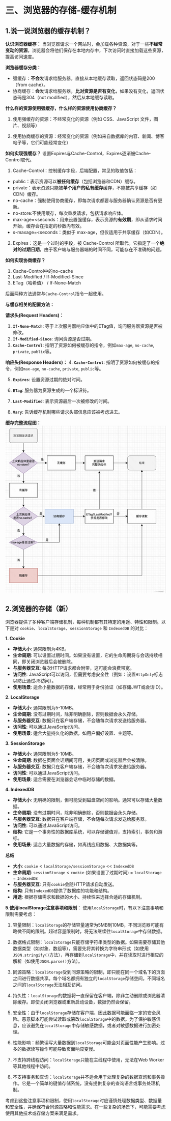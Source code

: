# 三、浏览器的存储-缓存机制
## 1.说一说浏览器的缓存机制？

**认识浏览器缓存：**
当浏览器请求一个网站时，会加载各种资源，对于一些**不经常变动的资源**，浏览器会将他们保存在本地内存中，下次访问时直接加载这些资源，提高访问速度。

**浏览器缓存分类：**

 - 强缓存：**不会**发请求给服务器，直接从本地缓存读取，返回状态码是200（from cache）。
 - 协商缓存：**会**发请求给服务器，**比对资源是否有变化**，如果没有变化，返回状态码是304（not modified），然后从本地缓存读取。

**什么样的资源使用强缓存，什么样的资源使用协商缓存？**


 1. 使用强缓存的资源：不经常变化的资源（例如 CSS、JavaScript 文件，图片、视频等）

 2. 使用协商缓存的资源：经常变化的资源（例如来自数据库的内容、新闻、博客帖子等，它们可能经常变化）



**如何实现强缓存？**
设置Expires与Cache-Control，Expires逐渐被Cache-Control取代。

 1. Cache-Control：控制缓存字段，后端配置，常见的取值包括：

 - public：表示资源可以**被任何缓存**（包括浏览器和CDN）缓存。
 - private：表示资源只能被**单个用户的私有缓存**缓存，不能被共享缓存（如CDN）缓存。
 - no-cache：强制使用协商缓存，即每次请求都要与服务器确认资源是否有更新。
 - no-store:不使用缓存，每次重发请求，包括请求响应体。
 - max-age=<seconds：用来设置强缓存，表示资源的**有效期**，即从请求时间开始，缓存会在指定的秒数内有效。
 - s-maxage=<seconds：类似于 max-age，但仅适用于共享缓存（如CDN）。


2. Expires：这是一个过时的字段，被 Cache-Control 所取代。它指定了一个**绝对的过期日期**，由于客户端与服务器端的时间不同，可能存在不准确的问题。


**如何实现协商缓存？**

1. Cache-Control中的no-cache
2. Last-Modified / If-Modified-Since
3. ETag（哈希值） / If-None-Match

后面两种方法通常与`Cache-Control`指令一起使用。

**与缓存相关的配置方法：**

**请求头(Request Headers)：**
1. **`If-None-Match`**: 等于上次服务器响应体中的ETag值，询问服务器资源是否被修改。
2. **`If-Modified-Since`**: 询问资源是否过期。
3. **`Cache-Control`**: 指明了资源如何被缓存的指令，例如`max-age`, `no-cache`, `private`, `public`等。

**响应头(Response Headers)：**
4. **`Cache-Control`**: 指明了资源如何被缓存的指令，例如`max-age`, `no-cache`, `private`, `public`等。
   
5. **`Expires`**: 设置资源过期的绝对时间。

6. **`ETag`**: 服务器为资源生成的一个标识符。

7. **`Last-Modified`**: 表示资源最后一次被修改的时间。

8. **`Vary`**: 告诉缓存机制哪些请求头部信息应该被考虑进去。





**缓存完整流程图：**
![alt text](../public/image2.png)
## 2.浏览器的存储（新）

浏览器提供了多种客户端存储机制，每种机制都有其特定的用途、特性和限制。以下是对 `cookie`、`localStorage`、`sessionStorage` 和 `IndexedDB` 的对比：

**1. Cookie**

- **存储大小**: 通常限制为4KB。
- **生命周期**: 可以设置过期时间。如果没有设置，它的生命周期将与会话持续相同，即关闭浏览器后会被删除。
- **与服务器交互**: 每次HTTP请求都会附带，这可能会浪费带宽。
- **访问性**: JavaScript可以访问，但需要考虑安全性（例如：设置`HttpOnly`标志以防止通过JS访问）。
- **使用场景**: 适合小量数据的存储，经常用于身份验证（如存储JWT或会话ID）。

**2. LocalStorage**

- **存储大小**: 通常限制为5-10MB。
- **生命周期**: 没有过期时间，除非明确删除，否则数据会永久存储。
- **与服务器交互**: 数据只在客户端存储，不会随每次请求发送给服务器。
- **访问性**: 可以通过JavaScript访问。
- **使用场景**: 适合大量持久化的数据，如用户偏好设置、主题等。

**3. SessionStorage**

- **存储大小**: 通常限制为5-10MB。
- **生命周期**: 数据在页面会话期间可用，关闭页面或浏览器后会被清除。
- **与服务器交互**: 数据只在客户端存储，不会随每次请求发送给服务器。
- **访问性**: 可以通过JavaScript访问。
- **使用场景**: 适合需要在浏览器会话中临时存储的数据。

**4. IndexedDB**

- **存储大小**: 无明确的限制，但可能受到磁盘空间的影响。通常可以存储大量数据。
- **生命周期**: 没有过期时间，除非明确删除，否则数据会永久存储。
- **与服务器交互**: 数据只在客户端存储，不会随每次请求发送给服务器。
- **访问性**: 可以通过JavaScript访问。
- **结构**: 它是一个事务性的数据库系统，可以存储键值对，支持索引，事务和游标。
- **使用场景**: 适合大量数据的存储，如离线应用数据、大数据集等。

**总结**

- **大小**: `cookie` < `localStorage/sessionStorage` << `IndexedDB`
- **生命周期**: `sessionStorage` < `cookie` (如果设置了过期时间) = `localStorage` = `IndexedDB`
- **与服务器交互**: 只有`cookie`会随HTTP请求自动发送。
- **结构**: 只有`IndexedDB`提供了数据库的功能和结构。
- **用途**: 根据存储需求和数据的大小、持续性来选择合适的存储机制。

**5.使用localStorage注意事项和限制**：
使用`localStorage`时，有以下注意事项和限制需要考虑：

1. 容量限制：`localStorage`的存储容量通常为5MB到10MB，不同浏览器可能有略微不同的限制。超过容量限制时，将无法继续往`localStorage`中存储数据。

2. 数据格式限制：`localStorage`只能存储字符串类型的数据。如果需要存储其他数据类型（如对象、数组等），需要先将其转换为字符串形式（如使用`JSON.stringify()`方法），再存储到`localStorage`中，并在读取时进行相应的解析（如使用`JSON.parse()`方法）。

3. 同源策略：`localStorage`受到同源策略的限制，即只能在同一个域名下的页面之间进行数据共享。每个域名都拥有独立的`localStorage`存储空间，不同域名之间的`localStorage`无法相互访问。

4. 持久性：`localStorage`的数据将一直保留在客户端，除非主动删除或浏览器清除缓存。即使关闭浏览器或重新启动设备，数据仍然会保留。

5. 安全性：由于`localStorage`存储在客户端，因此数据可能面临一定的安全风险。恶意脚本可能尝试读取或篡改`localStorage`中的数据。为了保护敏感信息，应该避免在`localStorage`中存储敏感数据，或者对敏感数据进行加密处理。

6. 性能影响：频繁读写大量数据到`localStorage`可能会对页面性能产生影响。过多的数据读写操作可能导致页面响应变慢。

7. 不支持跨线程访问：`localStorage`只能在主线程中使用，无法在Web Worker等其他线程中访问。

8. 不支持事务和查询：`localStorage`并不适合用于处理复杂的数据查询和事务操作。它是一个简单的键值存储系统，没有提供复杂的查询语言或事务处理机制。

考虑到这些注意事项和限制，使用`localStorage`时应谨慎处理数据类型、数据量和安全性，并确保符合同源策略和性能需求。在一些复杂的场景下，可能需要考虑使用其他技术或存储方案来满足需求。

